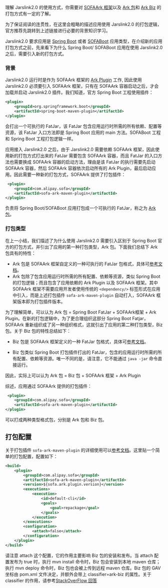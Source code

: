 理解 Jarslink2.0 的使用方式，你需要对 [SOFAArk 框架](https://github.com/alipay/sofa-ark)以及 [Ark 包](https://alipay.github.io/sofastack.github.io/docs/ark-jar.html)和 [Ark Biz](https://alipay.github.io/sofastack.github.io/docs/ark-biz.html) 的打包方式有一定的了解。

为了保证阅读的连贯性，在这里会粗略的描述应用使用 Jarslink2.0 的打包逻辑，官方推荐先跳转到上述链接进行必要的背景知识学习。

Jarslink2.0 要求应用是 [Spring Boot](https://spring.io/projects/spring-boot) 或者 [SOFABoot](https://github.com/alipay/sofa-boot) 应用类型，在介绍新的应用打包方式之前，先来看下为什么 Spring Boot/ SOFABoot 应用在使用 Jarslink2.0 之后，需要引入新的打包方式。

### 背景
Jarslink2.0 运行时是作为 SOFAArk 框架的 [Ark Plugin](https://alipay.github.io/sofastack.github.io/docs/ark-plugin.html) 工作, 因此使用 Jarslink2.0 必须要引入 SOFAArk 框架，只有在 SOFAArk 容器启动之后，才会加载并启动 Jarslink2.0 插件。我们知道，官方 Spring Boot 工程使用插件：
```xml
<plugin>
    <groupId>org.springframework.boot</groupId>
    <artifactId>spring-boot-maven-plugin</artifactId>
</plugin>
```
会打出一个可执行的 FatJar，该 FatJar 包含应用运行时所需的所有依赖、配置等资源，该 FatJar 入口方法即是 Spring Boot 应用的 main 方法。SOFABoot 工程和 Spring Boot 工程打包逻辑一样。

应用接入 Jarslink2.0 之后，由于 Jarslink2.0 需要依赖 SOFAArk 框架，因此使用新的打包方式打出来的 FatJar 需要包含 SOFAArk 容器，而且 FatJar 的入口方法也需要换成 SOFAArk 容器的启动方法，理由是该 FatJar 的执行需要先启动 SOFAArk 容器，然后 SOFAArk 容器依次启动所有的 Ark Plugin，最后启动应用。因此需要一种新的打包方式，SOFAArk 提供了打包插件：
```xml
 <plugin>
    <groupId>com.alipay.sofa</groupId>
    <artifactId>sofa-ark-maven-plugin</artifactId>
</plugin>
```
负责将 Spring Boot/SOFABoot 应用打包成一个可执行的 FatJar，称之为 [Ark 包](https://alipay.github.io/sofastack.github.io/docs/ark-jar.html)。

### 打包类型
在上一小结，我们描述了为什么使用 Jarslink2.0 需要引入区别于 Spring Boot 官方的打包方式，并引出了应用的第一种打包类型，Ark 包。下面我们总结下 Ark 包具有的特性：

+ Ark 包是 SOFAArk 框架自定义的一种可执行的 FatJar 包格式，具体可[参考文档](https://alipay.github.io/sofastack.github.io/docs/ark-jar.html)。
+ Ark 包除了包含应用运行时所需的所有配置、依赖等资源，类似 Spring Boot的打包逻辑；而且包含了应用依赖的 Ark Plugin 以及 SOFAArk 框架。其中 SOFAArk 框架不需要应用开发者使用传统的 `<dependency/>` 标签形式在应用中引入，而是上述打包插件 `sofa-ark-maven-plugin` 自动打入，SOFAArk 框架版本即为打包插件版本。

为了理解简单，可以认为 Ark 包 = Spring Boot FatJar + SOFAArk框架 + Ark Plugin。在新的打包逻辑中，为了更合理组织这部分 Spring Boot Fatjar，SOFAArk 重新组织成了另一种组织格式，这就引出了应用的第二种打包类型，Biz 包。关于 Biz 包的特性总结如下：

+ Biz 包是 SOFAArk 框架定义的一种 FatJar 包格式，具体可[参考文档](https://alipay.github.io/sofastack.github.io/docs/ark-biz.html)。

+ Biz 包类似 Spring Boot 打包插件打出的 FatJar，包含的应用运行时所需的所有配置、依赖等资源。唯一不同的是，请注意，它不能通过 `java -jar` 命令直接运行。

因此，实际上可以认为 Ark 包 = Biz 包 + SOFAArk 框架 + Ark Plugin

综述，应用通过 SOFAArk 提供的打包插件：
```xml
 <plugin>
    <groupId>com.alipay.sofa</groupId>
    <artifactId>sofa-ark-maven-plugin</artifactId>
</plugin>
```
可以打成两种类型格式包，分别是 Ark 包和 Biz 包。

## 打包配置
关于打包插件 `sofa-ark-maven-plugin` 的详细使用可以[参考文档](https://alipay.github.io/sofastack.github.io/docs/ark-jar.html#%E5%AE%8C%E6%95%B4%E9%85%8D%E7%BD%AE%E6%A8%A1%E6%9D%BF)。这里贴一个简单的打包配置，配置如下：

```xml
<build>
    <plugin>
        <groupId>com.alipay.sofa</groupId>
        <artifactId>sofa-ark-maven-plugin</artifactId>
        <version>${sofa.ark.plugin.version}</version>
        <executions>
            <execution>
                <id>default-cli</id>
                <goals>
                    <goal>repackage</goal>
                </goals>
            </excution>
        </executions>
        <configuration>
            <attach>false</attach>
        </configuration>
    </plugin>
</build>
```

请注意 attach 这个配置，它的作用主要影响 Biz 包的安装和发布。当 attach 配置发布为 true 时，执行 mvn install 命令时，Biz 包会安装到本地 maven 仓库；执行 mvn deploy 命令时，Biz 包也会被上传到远程 maven 仓库。Biz 包的 GAV 坐标由 pom.xml 文件决定，并额外会带上 classifier=ark-biz 的属性。关于 classifier 的作用，请参考[StackOverFlow 回答](https://stackoverflow.com/questions/20909634/what-is-the-purpose-of-mavens-dependency-declarations-classifier-property)

